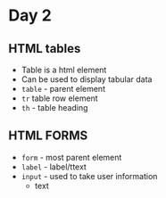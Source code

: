 # Day 2

## HTML tables
- Table is a html element
- Can be used to display tabular data
-  `table` - parent element
- `tr` table row element
- `th` - table heading







## HTML FORMS
- `form` - most parent element
- `label` - label/ttext
- `input` - used to take user information
    - text